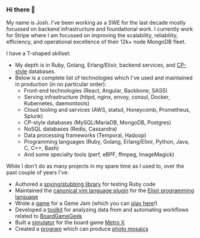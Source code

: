 ### Hi there 👋

My name is Josh. I've been working as a SWE for the last decade mostly focussed on backend infrastructure and foundational work. I currently work for Stripe where I am focussed on improving the scalability, reliability, efficiency, and operational excellence of their 12k+ node MongoDB fleet.

I have a T-shaped skillset:
* My depth is in Ruby, Golang, Erlang/Elixir, backend services, and [CP-style](https://www.linkedin.com/pulse/exploring-cap-theorem-trade-offs-different-types-databases-roshan/) databases.
* Below is a complete list of technologies which I've used and maintained in production (in no particular order):
  * Front-end technologies (React, Angular, Backbone, SASS)
  * Serving infrastructure (httpd, nginx, envoy, consul, Docker, Kubernetes, daemontools)
  * Cloud tooling and services (AWS, statsd, Honeycomb, Prometheus, Splunk)
  * CP-style databases (MySQL/MariaDB, MongoDB, Postgres)
  * NoSQL databases (Redis, Cassandra)
  * Data processing frameworks (Temporal, Hadoop)
  * Programming languages (Ruby, Golang, Erlang/Elixir, Python, Java, C, C++, Bash)
  * And some specialty tools (perf, eBPF, ffmpeg, ImageMagick)
 
While I don't do as many projects in my spare time as I used to, over the past couple of years I've:
* Authored a [spying/stubbing library](https://github.com/jbodah/spy_rb) for testing Ruby code
* Maintained the [canonical vim language plugin](https://github.com/elixir-editors/vim-elixir) for the [Elixir programming language](https://elixir-lang.org/)
* Wrote a [game](https://github.com/jbodah/game_jam-locked) for a Game Jam (which you can [play here](https://jbodah.itch.io/admin-play)!)
* Developed a [toolkit](https://github.com/jbodah/bgg_tools) for analyzing data from and automating workflows related to [BoardGameGeek](https://boardgamegeek.com/)
* Built a [simulator](https://github.com/jbodah/metro_x_map_generator) for the board game [Metro X](https://boardgamegeek.com/boardgame/248861/metro-x)
* Created a [program](https://github.com/jbodah/mosaic) which can produce [photo mosaics](https://www.google.com/search?client=firefox-b-1-d&q=photo+mosaics)
